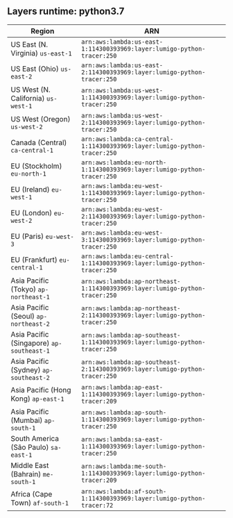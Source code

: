 Layers runtime: python3.7
----
| Region | ARN |
| --- | --- |
|US East (N. Virginia)  `us-east-1`|`arn:aws:lambda:us-east-1:114300393969:layer:lumigo-python-tracer:250`|
|US East (Ohio)  `us-east-2`|`arn:aws:lambda:us-east-2:114300393969:layer:lumigo-python-tracer:250`|
|US West (N. California)  `us-west-1`|`arn:aws:lambda:us-west-1:114300393969:layer:lumigo-python-tracer:250`|
|US West (Oregon)  `us-west-2`|`arn:aws:lambda:us-west-2:114300393969:layer:lumigo-python-tracer:250`|
|Canada (Central)  `ca-central-1`|`arn:aws:lambda:ca-central-1:114300393969:layer:lumigo-python-tracer:250`|
|EU (Stockholm)  `eu-north-1`|`arn:aws:lambda:eu-north-1:114300393969:layer:lumigo-python-tracer:250`|
|EU (Ireland)  `eu-west-1`|`arn:aws:lambda:eu-west-1:114300393969:layer:lumigo-python-tracer:250`|
|EU (London)  `eu-west-2`|`arn:aws:lambda:eu-west-2:114300393969:layer:lumigo-python-tracer:250`|
|EU (Paris)  `eu-west-3`|`arn:aws:lambda:eu-west-3:114300393969:layer:lumigo-python-tracer:250`|
|EU (Frankfurt)  `eu-central-1`|`arn:aws:lambda:eu-central-1:114300393969:layer:lumigo-python-tracer:250`|
|Asia Pacific (Tokyo)  `ap-northeast-1`|`arn:aws:lambda:ap-northeast-1:114300393969:layer:lumigo-python-tracer:250`|
|Asia Pacific (Seoul)  `ap-northeast-2`|`arn:aws:lambda:ap-northeast-2:114300393969:layer:lumigo-python-tracer:250`|
|Asia Pacific (Singapore)  `ap-southeast-1`|`arn:aws:lambda:ap-southeast-1:114300393969:layer:lumigo-python-tracer:250`|
|Asia Pacific (Sydney)  `ap-southeast-2`|`arn:aws:lambda:ap-southeast-2:114300393969:layer:lumigo-python-tracer:250`|
|Asia Pacific (Hong Kong)  `ap-east-1`|`arn:aws:lambda:ap-east-1:114300393969:layer:lumigo-python-tracer:209`|
|Asia Pacific (Mumbai)  `ap-south-1`|`arn:aws:lambda:ap-south-1:114300393969:layer:lumigo-python-tracer:250`|
|South America (São Paulo)  `sa-east-1`|`arn:aws:lambda:sa-east-1:114300393969:layer:lumigo-python-tracer:250`|
|Middle East (Bahrain)  `me-south-1`|`arn:aws:lambda:me-south-1:114300393969:layer:lumigo-python-tracer:209`|
|Africa (Cape Town)  `af-south-1`|`arn:aws:lambda:af-south-1:114300393969:layer:lumigo-python-tracer:72`|
